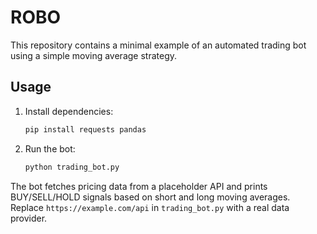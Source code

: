 # ROBO

This repository contains a minimal example of an automated trading bot using a simple moving average strategy.

## Usage

1. Install dependencies:
   ```bash
   pip install requests pandas
   ```
2. Run the bot:
   ```bash
   python trading_bot.py
   ```

The bot fetches pricing data from a placeholder API and prints BUY/SELL/HOLD signals based on short and long moving averages. Replace `https://example.com/api` in `trading_bot.py` with a real data provider.
